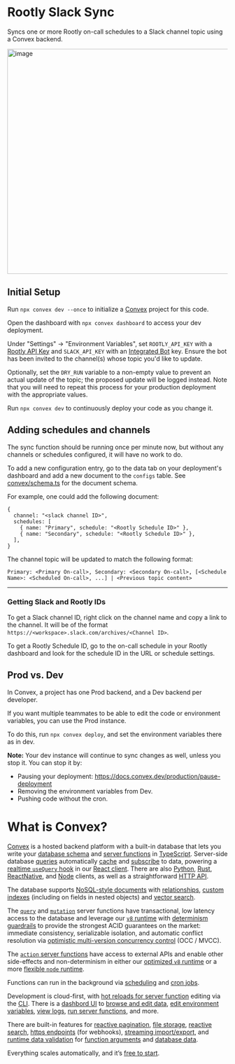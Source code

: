 # Rootly Slack Sync

Syncs one or more Rootly on-call schedules to a Slack channel topic using a Convex backend.

<img width="514" alt="image" src="https://github.com/user-attachments/assets/91e0f322-22fa-40fc-9396-e99515dadd37">

## Initial Setup

Run `npx convex dev --once` to initialize a [Convex](https://convex.dev) project for this code.

Open the dashboard with `npx convex dashboard` to access your dev deployment.

Under "Settings" -> "Environment Variables", set `ROOTLY_API_KEY` with a [Rootly API Key](https://docs.rootly.com/docs/api-tokens) and `SLACK_API_KEY` with an [Integrated Bot](https://my.slack.com/services/new/bot) key.
Ensure the bot has been invited to the channel(s) whose topic you'd like to update.

Optionally, set the `DRY_RUN` variable to a non-empty value to prevent an actual update of the topic; the proposed update will be logged instead. Note that you will need to repeat this process for your production deployment with the appropriate values.

Run `npx convex dev` to continuously deploy your code as you change it.

## Adding schedules and channels

The sync function should be running once per minute now, but without any channels or schedules configured, it will have no work to do.

To add a new configuration entry, go to the data tab on your deployment's dashboard and add a new document to the `configs` table. See [convex/schema.ts](convex/schema.ts) for the document schema.

For example, one could add the following document:

```
{
  channel: "<slack channel ID>",
  schedules: [
    { name: "Primary", schedule: "<Rootly Schedule ID>" },
    { name: "Secondary", schedule: "<Rootly Schedule ID>" },
  ],
}
```

The channel topic will be updated to match the following format:

```
Primary: <Primary On-call>, Secondary: <Secondary On-call>, [<Schedule Name>: <Scheduled On-call>, ...] | <Previous topic content>
```

---

### Getting Slack and Rootly IDs

To get a Slack channel ID, right click on the channel name and copy a link to the channel. It will be of the format `https://<workspace>.slack.com/archives/<Channel ID>`.

To get a Rootly Schedule ID, go to the on-call schedule in your Rootly dashboard and look for the schedule ID in the URL or schedule settings.

## Prod vs. Dev

In Convex, a project has one Prod backend, and a Dev backend per developer.

If you want multiple teammates to be able to edit the code or environment variables, you can use the Prod instance.

To do this, run `npx convex deploy`, and set the environment variables there as in dev.

**Note:** Your dev instance will continue to sync changes as well, unless you stop it.
You can stop it by:

- Pausing your deployment: https://docs.convex.dev/production/pause-deployment
- Removing the environment variables from Dev.
- Pushing code without the cron.

# What is Convex?

[Convex](https://convex.dev) is a hosted backend platform with a
built-in database that lets you write your
[database schema](https://docs.convex.dev/database/schemas) and
[server functions](https://docs.convex.dev/functions) in
[TypeScript](https://docs.convex.dev/typescript). Server-side database
[queries](https://docs.convex.dev/functions/query-functions) automatically
[cache](https://docs.convex.dev/functions/query-functions#caching--reactivity) and
[subscribe](https://docs.convex.dev/client/react#reactivity) to data, powering a
[realtime `useQuery` hook](https://docs.convex.dev/client/react#fetching-data) in our
[React client](https://docs.convex.dev/client/react). There are also
[Python](https://docs.convex.dev/client/python),
[Rust](https://docs.convex.dev/client/rust),
[ReactNative](https://docs.convex.dev/client/react-native), and
[Node](https://docs.convex.dev/client/javascript) clients, as well as a straightforward
[HTTP API](https://github.com/get-convex/convex-js/blob/main/src/browser/http_client.ts#L40).

The database supports
[NoSQL-style documents](https://docs.convex.dev/database/document-storage) with
[relationships](https://docs.convex.dev/database/document-ids),
[custom indexes](https://docs.convex.dev/database/indexes/)
(including on fields in nested objects) and
[vector search](https://docs.convex.dev/vector-search).

The
[`query`](https://docs.convex.dev/functions/query-functions) and
[`mutation`](https://docs.convex.dev/functions/mutation-functions) server functions have transactional,
low latency access to the database and leverage our
[`v8` runtime](https://docs.convex.dev/functions/runtimes) with
[determinism guardrails](https://docs.convex.dev/functions/runtimes#using-randomness-and-time-in-queries-and-mutations)
to provide the strongest ACID guarantees on the market:
immediate consistency,
serializable isolation, and
automatic conflict resolution via
[optimistic multi-version concurrency control](https://docs.convex.dev/database/advanced/occ) (OCC / MVCC).

The [`action` server functions](https://docs.convex.dev/functions/actions) have
access to external APIs and enable other side-effects and non-determinism in
either our
[optimized `v8` runtime](https://docs.convex.dev/functions/runtimes) or a more
[flexible `node` runtime](https://docs.convex.dev/functions/runtimes#nodejs-runtime).

Functions can run in the background via
[scheduling](https://docs.convex.dev/scheduling/scheduled-functions) and
[cron jobs](https://docs.convex.dev/scheduling/cron-jobs).

Development is cloud-first, with
[hot reloads for server function](https://docs.convex.dev/cli#run-the-convex-dev-server) editing via the
[CLI](https://docs.convex.dev/cli). There is a
[dashbord UI](https://docs.convex.dev/dashboard) to
[browse and edit data](https://docs.convex.dev/dashboard/deployments/data),
[edit environment variables](https://docs.convex.dev/production/environment-variables),
[view logs](https://docs.convex.dev/dashboard/deployments/logs),
[run server functions](https://docs.convex.dev/dashboard/deployments/functions), and more.

There are built-in features for
[reactive pagination](https://docs.convex.dev/database/pagination),
[file storage](https://docs.convex.dev/file-storage),
[reactive search](https://docs.convex.dev/text-search),
[https endpoints](https://docs.convex.dev/functions/http-actions) (for webhooks),
[streaming import/export](https://docs.convex.dev/database/import-export/), and
[runtime data validation](https://docs.convex.dev/database/schemas#validators) for
[function arguments](https://docs.convex.dev/functions/args-validation) and
[database data](https://docs.convex.dev/database/schemas#schema-validation).

Everything scales automatically, and it’s [free to start](https://www.convex.dev/plans).
